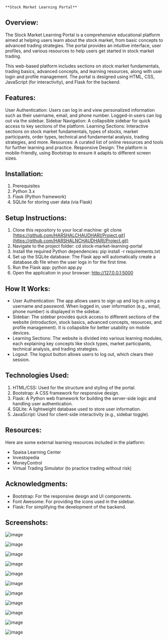     **Stock Market Learning Portal**
                                                                          
## Overview:
The Stock Market Learning Portal is a comprehensive educational platform aimed at helping users learn about the stock market, from basic concepts to advanced trading strategies. 
The portal provides an intuitive interface, user profiles, and various resources to help users get started in stock market trading.

This web-based platform includes sections on stock market fundamentals, trading basics, advanced concepts, and learning resources, along with user login and profile management. 
The portal is designed using HTML, CSS, JavaScript (for interactivity), and Flask for the backend.


## Features:
User Authentication: Users can log in and view personalized information such as their username, email, and phone number. Logged-in users can log out via the sidebar.
Sidebar Navigation: A collapsible sidebar for quick access to key sections of the platform.
Learning Sections: Interactive sections on stock market fundamentals, types of stocks, market participants, order types, technical and fundamental analysis, trading strategies, and more.
Resources: A curated list of online resources and tools for further learning and practice.
Responsive Design: The platform is mobile-friendly, using Bootstrap to ensure it adapts to different screen sizes.


## Installation:
1. Prerequisites
2. Python 3.x
3. Flask (Python framework)
4. SQLite for storing user data (via Flask)

## Setup Instructions:
1. Clone this repository to your local machine:
  git clone [https://github.com/HARSHALCHAUDHARI/Project.git](https://github.com/HARSHALNCHAUDHARI/Project.git)
2. Navigate to the project folder:
  cd stock-market-learning-portal
3. Install the required Python dependencies:
  pip install -r requirements.txt
4. Set up the SQLite database:
  The Flask app will automatically create a database.db file when the user logs in for the first time.
5. Run the Flask app:
  python app.py
6. Open the application in your browser:
  http://127.0.0.1:5000




## How It Works: 

* User Authentication: The app allows users to sign up and log in using a username and password. When logged in, user information (e.g., email, phone number) is displayed in the sidebar.
* Sidebar: The sidebar provides quick access to different sections of the website (introduction, stock basics, advanced concepts, resources, and profile management). It is collapsible for    better usability on mobile devices.
* Learning Sections: The website is divided into various learning modules, each explaining key concepts like stock types, market participants, technical analysis, and trading strategies.
* Logout: The logout button allows users to log out, which clears their session.

  
## Technologies Used:
1. HTML/CSS: Used for the structure and styling of the portal.
2. Bootstrap: A CSS framework for responsive design.
3. Flask: A Python web framework for building the server-side logic and handling user authentication.
4. SQLite: A lightweight database used to store user information.
5. JavaScript: Used for client-side interactivity (e.g., sidebar toggle).


## Resources: 
Here are some external learning resources included in the platform:
* 5paisa Learning Center
* Investopedia
* MoneyControl
* Virtual Trading Simulator (to practice trading without risk)


## Acknowledgments:
  * Bootstrap: For the responsive design and UI components.
  * Font Awesome: For providing the icons used in the sidebar.
  * Flask: For simplifying the development of the backend.

## Screenshots: 

![image](https://github.com/user-attachments/assets/35f92cc1-8e61-434b-af74-866e7fa516b7)

![image](https://github.com/user-attachments/assets/9c504886-3c36-433d-8eee-b2c4e35141aa)

![image](https://github.com/user-attachments/assets/190c66fd-f363-4854-9df0-645bd780ffcb)

![image](https://github.com/user-attachments/assets/9a618c28-d0f9-476e-b05c-75b59d4b2faf)

![image](https://github.com/user-attachments/assets/6691b911-cdf2-40a0-9288-0191607ec12e)

![image](https://github.com/user-attachments/assets/01cd951b-41d8-44d6-99cb-8aa5341ceef1)

![image](https://github.com/user-attachments/assets/b16cf44b-bc71-4d90-9cda-462c095c7cdc)

![image](https://github.com/user-attachments/assets/08374fac-d1bf-423b-b713-13b3b53056f5)

![image](https://github.com/user-attachments/assets/828abf06-b056-4102-8e3d-2a1b1e07da20)

![image](https://github.com/user-attachments/assets/35061146-8c90-49bf-b77d-1a130bfdfa79)

![image](https://github.com/user-attachments/assets/eb86dc44-199c-4181-a99e-422eaeda0164)










